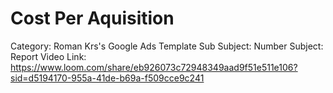 # Cost Per Aquisition

Category: Roman Krs's Google Ads Template
Sub Subject: Number
Subject: Report
Video Link: https://www.loom.com/share/eb926073c72948349aad9f51e511e106?sid=d5194170-955a-41de-b69a-f509cce9c241